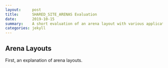 ```yaml
---
layout:     post
title:      SHARED_SITE_ARENAS Evaluation
date:       2019-10-15
summary:    A short evaluation of an arena layout with various applications.
categories: jekyll
---
```


## Arena Layouts

First, an explanation of arena layouts.
